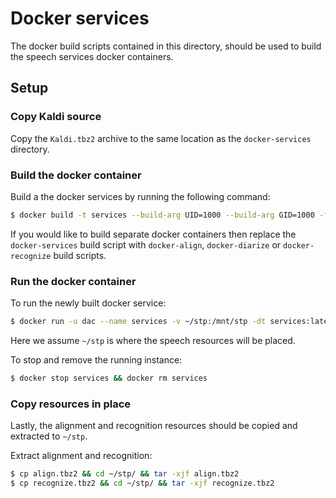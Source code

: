# Docker services

The docker build scripts contained in this directory, should be used to build the speech services docker containers.

## Setup

### Copy Kaldi source

Copy the `Kaldi.tbz2` archive to the same location as the `docker-services` directory.

### Build the docker container

Build a the docker services by running the following command:

```bash
$ docker build -t services --build-arg UID=1000 --build-arg GID=1000 -f docker-services .
```

If you would like to build separate docker containers then replace the `docker-services` build script with `docker-align`, `docker-diarize` or `docker-recognize` build scripts.

### Run the docker container

To run the newly built docker service:

```bash
$ docker run -u dac --name services -v ~/stp:/mnt/stp -dt services:latest /bin/bash
```
Here we assume `~/stp` is where the speech resources will be placed.

To stop and remove the running instance:
```bash
$ docker stop services && docker rm services
```

### Copy resources in place

Lastly, the alignment and recognition resources should be copied and extracted to `~/stp`.

Extract alignment and recognition:
```bash
$ cp align.tbz2 && cd ~/stp/ && tar -xjf align.tbz2
$ cp recognize.tbz2 && cd ~/stp/ && tar -xjf recognize.tbz2
```
